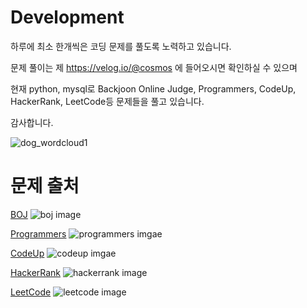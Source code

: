 # Development


하루에 최소 한개씩은 코딩 문제를 풀도록 노력하고 있습니다.

문제 풀이는 제 https://velog.io/@cosmos 에 들어오시면 확인하실 수 있으며

현재 python, mysql로 Backjoon Online Judge, Programmers, CodeUp, HackerRank, LeetCode등 문제들을 풀고 있습니다.

감사합니다.

![dog_wordcloud1](https://user-images.githubusercontent.com/82144756/116040687-4c03d180-a6a7-11eb-8858-ad6a19b1f3f3.png)

# 문제 출처
[BOJ](https://www.acmicpc.net/)
![boj image](http://onlinejudgeimages.s3-ap-northeast-1.amazonaws.com/images/boj-og-1200.png)

[Programmers](https://programmers.co.kr/?utm_source=google&utm_medium=cpc&utm_campaign=coding_test&gclid=CjwKCAjwgOGCBhAlEiwA7FUXkvkrOOeAFgWO-D90Y60pyhVUmbCLZuJ-CSnBmUt1TnetIz2UXFWqCxoCWy8QAvD_BwE)
![programmers imgae](https://programmers.co.kr/assets/img-meta-programmers-e00862a7c9acd8ef5164f8c85b3ab0127d083ab59b3a98d7219690bd3570bf35.png)

[CodeUp](https://codeup.kr/)
![codeup imgae](https://media.vlpt.us/images/cosmos/post/17c277fb-3027-4c5f-a331-6d36540463a2/CodeUp.png)

[HackerRank](https://www.hackerrank.com/dashboard)
![hackerrank image](https://media.vlpt.us/images/dpfls0922/post/518b3057-a0b5-4d01-8277-b8de1186ef8b/hackerrank_img.png)

[LeetCode](https://leetcode.com/problems/serialize-and-deserialize-binary-tree/)
![leetcode image](https://media.vlpt.us/images/kjo1130/post/3dfcf804-3a1e-42c1-b518-dcbc7c53f47c/leetcode.jpeg)